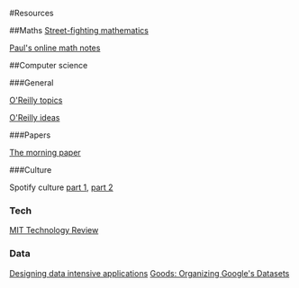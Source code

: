 #Resources

##Maths
[Street-fighting mathematics](https://mitpress.mit.edu/books/street-fighting-mathematics)

[Paul's online math notes](http://tutorial.math.lamar.edu)

##Computer science

###General

[O'Reilly topics](https://www.oreilly.com/topics)

[O'Reilly ideas](https://www.oreilly.com/ideas)

###Papers

[The morning paper](https://blog.acolyer.org/)

###Culture

Spotify culture [part 1](https://labs.spotify.com/2014/03/27/spotify-engineering-culture-part-1/), [part 2](https://labs.spotify.com/2014/09/20/spotify-engineering-culture-part-2/)

### Tech

[MIT Technology Review](https://www.technologyreview.com/)

### Data

[Designing data intensive applications](http://dataintensive.net/)
[Goods: Organizing Google's Datasets](http://research.google.com/pubs/pub45390.html)
